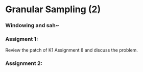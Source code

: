 # Granular Sampling (2)

### Windowing and sah~

### Assigment 1:
Review the patch of K1 Assignment 8 and discuss the problem.

### Assignment 2:

